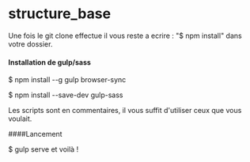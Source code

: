 # structure_base


Une fois le git clone effectue il  vous reste a ecrire : "$ npm install" dans votre dossier.


#### Installation de gulp/sass

$ npm install --g gulp browser-sync

$ npm install --save-dev gulp-sass

Les scripts sont en commentaires, il vous suffit d'utiliser ceux que vous voulait.

####Lancement

$ gulp serve
et voilà !
